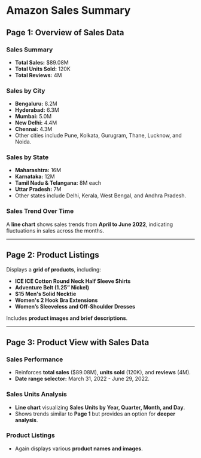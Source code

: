 # Amazon Sales Summary

## Page 1: Overview of Sales Data

### Sales Summary
- **Total Sales:** $89.08M  
- **Total Units Sold:** 120K  
- **Total Reviews:** 4M  

### Sales by City
- **Bengaluru:** 8.2M  
- **Hyderabad:** 6.3M  
- **Mumbai:** 5.0M  
- **New Delhi:** 4.4M  
- **Chennai:** 4.3M  
- Other cities include Pune, Kolkata, Gurugram, Thane, Lucknow, and Noida.  

### Sales by State
- **Maharashtra:** 16M  
- **Karnataka:** 12M  
- **Tamil Nadu & Telangana:** 8M each  
- **Uttar Pradesh:** 7M  
- Other states include Delhi, Kerala, West Bengal, and Andhra Pradesh.  

### Sales Trend Over Time
A **line chart** shows sales trends from **April to June 2022**, indicating fluctuations in sales across the months.

---

## Page 2: Product Listings
Displays a **grid of products**, including:
- **ICE ICE Cotton Round Neck Half Sleeve Shirts**  
- **Adventure Belt (1.25” Nickel)**  
- **$15 Men's Solid Necktie**  
- **Women's 2 Hook Bra Extensions**  
- **Women’s Sleeveless and Off-Shoulder Dresses**  

Includes **product images and brief descriptions**.

---

## Page 3: Product View with Sales Data

### Sales Performance
- Reinforces **total sales** ($89.08M), **units sold** (120K), and **reviews** (4M).  
- **Date range selector:** March 31, 2022 - June 29, 2022.  

### Sales Units Analysis
- **Line chart** visualizing **Sales Units by Year, Quarter, Month, and Day**.  
- Shows trends similar to **Page 1** but provides an option for **deeper analysis**.  

### Product Listings
- Again displays various **product names and images**.  
